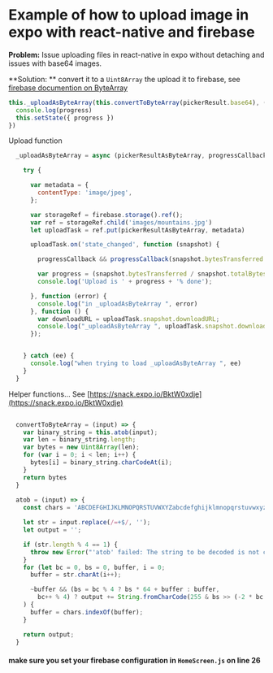 # Example of how to upload image in expo with react-native and firebase

**Problem:** Issue uploading files in react-native in expo without detaching and issues with base64 images.

**Solution: ** convert it to a `Uint8Array` the upload it to firebase, see [firebase documention on ByteArray](https://firebase.google.com/docs/storage/web/upload-files#upload_from_a_string) 

```javascript
this._uploadAsByteArray(this.convertToByteArray(pickerResult.base64), (progress) => {
  console.log(progress)
  this.setState({ progress })
})
```
Upload function
```Javascript
  _uploadAsByteArray = async (pickerResultAsByteArray, progressCallback) => {

    try {

      var metadata = {
        contentType: 'image/jpeg',
      };

      var storageRef = firebase.storage().ref();
      var ref = storageRef.child('images/mountains.jpg')
      let uploadTask = ref.put(pickerResultAsByteArray, metadata)

      uploadTask.on('state_changed', function (snapshot) {

        progressCallback && progressCallback(snapshot.bytesTransferred / snapshot.totalBytes)

        var progress = (snapshot.bytesTransferred / snapshot.totalBytes) * 100;
        console.log('Upload is ' + progress + '% done');

      }, function (error) {
        console.log("in _uploadAsByteArray ", error)
      }, function () {
        var downloadURL = uploadTask.snapshot.downloadURL;
        console.log("_uploadAsByteArray ", uploadTask.snapshot.downloadURL)
      });


    } catch (ee) {
      console.log("when trying to load _uploadAsByteArray ", ee)
    }
  }
```  
Helper functions... See [https://snack.expo.io/BktW0xdje](https://snack.expo.io/BktW0xdje)

```Javascript

  convertToByteArray = (input) => {
    var binary_string = this.atob(input);
    var len = binary_string.length;
    var bytes = new Uint8Array(len);
    for (var i = 0; i < len; i++) {
      bytes[i] = binary_string.charCodeAt(i);
    }
    return bytes
  }
  
  atob = (input) => {
    const chars = 'ABCDEFGHIJKLMNOPQRSTUVWXYZabcdefghijklmnopqrstuvwxyz0123456789+/=';

    let str = input.replace(/=+$/, '');
    let output = '';

    if (str.length % 4 == 1) {
      throw new Error("'atob' failed: The string to be decoded is not correctly encoded.");
    }
    for (let bc = 0, bs = 0, buffer, i = 0;
      buffer = str.charAt(i++);

      ~buffer && (bs = bc % 4 ? bs * 64 + buffer : buffer,
        bc++ % 4) ? output += String.fromCharCode(255 & bs >> (-2 * bc & 6)) : 0
    ) {
      buffer = chars.indexOf(buffer);
    }

    return output;
  }
```  
          

#### make sure you set your firebase configuration in `HomeScreen.js` on line 26
